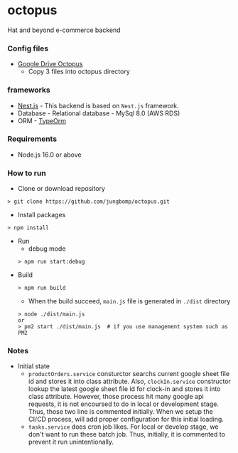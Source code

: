 # octopus
Hat and beyond e-commerce backend

### Config files
  * [Google Drive Octopus](https://drive.google.com/drive/folders/19q4JFG1DzkBzBg0LMnzZjciVaIQJymfo?usp=sharing)
    * Copy 3 files into octopus directory

### frameworks
  * [Nest.js](https://nestjs.com/) - This backend is based on `Nest.js` framework. 
  * Database - Relational database - MySql 8.0 (AWS RDS)
  * ORM - [TypeOrm](https://typeorm.io/#/)

### Requirements
  * Node.js 16.0 or above

### How to run
  * Clone or download repository
  ```
  > git clone https://github.com/jungbomp/octopus.git
  ```
  * Install packages
  ```
  > npm install
  ```
  * Run
    * debug mode
    ```
    > npm run start:debug
    ```
  * Build
    ```
    > npm run build
    ```
    * When the build succeed, `main.js` file is generated in `./dist` directory
    ```
    > node ./dist/main.js
    or
    > pm2 start ./dist/main.js  # if you use management system such as PM2
    ```
    

### Notes
- Initial state
  * `productOrders.service` consturctor searchs current google sheet file id and stores it into class attribute. Also, `clockIn.service` constructor lookup the latest google sheet file id for clock-in and stores it into class attribute. However, those process hit many google api requests, it is not encoursed to do in local or development stage. Thus, those two line is commented initially. When we setup the CI/CD process, will add proper configuration for this initial loading.
  *  `tasks.service` does cron job likes. For local or develop stage, we don't want to run these batch job. Thus, initially, it is commented to prevent it run unintentionally. 
